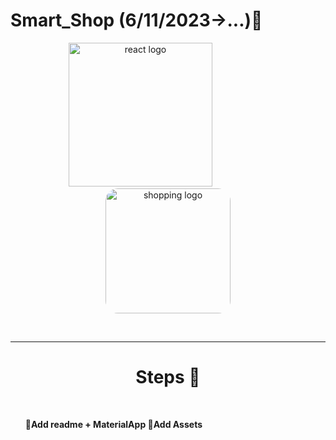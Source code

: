 # Smart_Shop (6/11/2023->...)🛒
<div align="center">
    <img src="https://user-images.githubusercontent.com/114832629/230302399-5d8f34e7-bfc5-4597-8fff-6293044f47bd.png" alt="react logo" width=230> 
    &emsp;&emsp;&emsp;&emsp;&emsp;&emsp;
    <img src="https://encrypted-tbn0.gstatic.com/images?q=tbn:ANd9GcRDmsbgpX6kOOBJWhsmdyEnHAKbW6Ne4OL7R8I6tPSlhmgqRjMiWSzrj0z8KnDaCm1biHk&usqp=CAU" alt="shopping logo" width="200px" height="auto" style="border-radius:10%"> 
</div>

<br><hr>
<center><h1>Steps 🐾</h1></center>
<br>

<ol>
    <b>🔗Add readme + MaterialApp
    <b>🔗Add Assets
</ol>